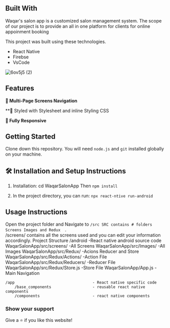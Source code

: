 ## Built With

Waqar's salon app is a customized salon management system. The scope of our project is to provide an all in one platform for clients for online appoinment booking 

This project was built using these technologies.

- React Native
- Firebse
- VsCode


![6ov5j5 (2)](https://user-images.githubusercontent.com/73845534/182774001-69cd385e-63b7-43c3-9ab5-2e51ed7c1528.gif)



## Features

**📖 Multi-Page Screens Navigation**

**🎨 Styled with Stylesheet and inline Styling CSS 

**📱 Fully Responsive**

## Getting Started

Clone down this repository. You will need `node.js` and `git` installed globally on your machine.

## 🛠 Installation and Setup Instructions

1. Installation: cd WaqarSalonApp Then  `npm install`

2. In the project directory, you can run: `npx react-ntive run-android`



## Usage Instructions

Open the project folder and Navigate to `/src SRC contains # folders Screens Images and Redux  `. <br/>
/screens/ contains all the screens used and you can edit your information accordingly.
Project Structure
    /android                             -React native android source code
    WaqarSalonApp/src/screens/           -All Screens
    WaqarSalonApp/src/Images/            -All Images
    WaqarSalonApp/src/Redux/             -Acions Reducer and Store
    WaqarSalonApp/src/Redux/Actions/     -Action File
    WaqarSalonApp/src/Redux/Reducers/    -Reducer File
    WaqarSalonApp/src/Redux/Store.js     -Store File
    WaqarSalonApp/App.js                 -Main Navigation
    
    /app                                  - React native specific code
        /base_components                  - reusable react native components
        /components                       - react native components
        
    

### Show your support

Give a ⭐ if you like this website!


